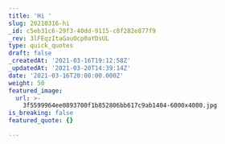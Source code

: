 ```yaml
---
title: 'Hi '
slug: 20210316-hi
_id: c5eb31c6-29f3-40dd-9115-c8f282e877f9
_rev: 3lFEqzItaGauOcp0aYDsUL
type: quick_quotes
draft: false
_createdAt: '2021-03-16T19:12:58Z'
_updatedAt: '2021-03-20T14:39:14Z'
date: '2021-03-16T20:00:00.000Z'
weight: 50
featured_image:
  url: >-
    3f5599964ee0893700f1b852806bb617c9ab1404-6000x4000.jpg
is_breaking: false
featured_quote: {}

---
```

 